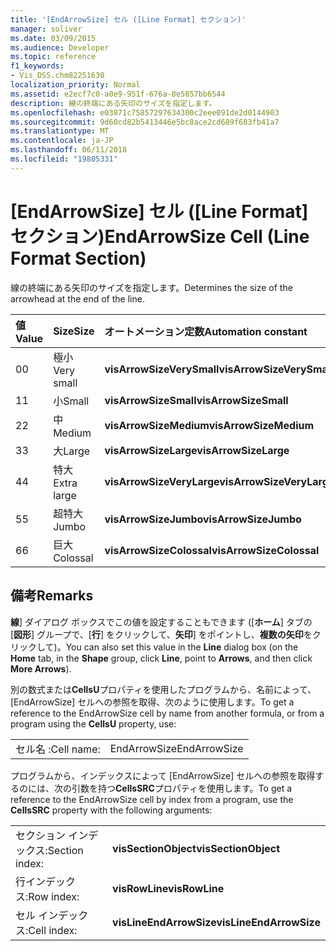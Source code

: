 ```yaml
---
title: '[EndArrowSize] セル ([Line Format] セクション)'
manager: soliver
ms.date: 03/09/2015
ms.audience: Developer
ms.topic: reference
f1_keywords:
- Vis_DSS.chm82251630
localization_priority: Normal
ms.assetid: e2ecf7c0-a0e9-951f-676a-8e5857bb6544
description: 線の終端にある矢印のサイズを指定します。
ms.openlocfilehash: e03871c75857297634300c2eee091de2d0144903
ms.sourcegitcommit: 9d60cd82b5413446e5bc8ace2cd689f683fb41a7
ms.translationtype: MT
ms.contentlocale: ja-JP
ms.lasthandoff: 06/11/2018
ms.locfileid: "19805331"
---
```

# <a name="endarrowsize-cell-line-format-section"></a><span data-ttu-id="92c5a-103">[EndArrowSize] セル ([Line Format] セクション)</span><span class="sxs-lookup"><span data-stu-id="92c5a-103">EndArrowSize Cell (Line Format Section)</span></span>

<span data-ttu-id="92c5a-104">線の終端にある矢印のサイズを指定します。</span><span class="sxs-lookup"><span data-stu-id="92c5a-104">Determines the size of the arrowhead at the end of the line.</span></span>
  
|<span data-ttu-id="92c5a-105">**値**</span><span class="sxs-lookup"><span data-stu-id="92c5a-105">**Value**</span></span>|<span data-ttu-id="92c5a-106">**Size**</span><span class="sxs-lookup"><span data-stu-id="92c5a-106">**Size**</span></span>|<span data-ttu-id="92c5a-107">**オートメーション定数**</span><span class="sxs-lookup"><span data-stu-id="92c5a-107">**Automation constant**</span></span>|
|:-----|:-----|:-----|
|<span data-ttu-id="92c5a-108">0</span><span class="sxs-lookup"><span data-stu-id="92c5a-108">0</span></span>  <br/> |<span data-ttu-id="92c5a-109">極小</span><span class="sxs-lookup"><span data-stu-id="92c5a-109">Very small</span></span>  <br/> |<span data-ttu-id="92c5a-110">**visArrowSizeVerySmall**</span><span class="sxs-lookup"><span data-stu-id="92c5a-110">**visArrowSizeVerySmall**</span></span> <br/> |
|<span data-ttu-id="92c5a-111">1</span><span class="sxs-lookup"><span data-stu-id="92c5a-111">1</span></span>  <br/> |<span data-ttu-id="92c5a-112">小</span><span class="sxs-lookup"><span data-stu-id="92c5a-112">Small</span></span>  <br/> |<span data-ttu-id="92c5a-113">**visArrowSizeSmall**</span><span class="sxs-lookup"><span data-stu-id="92c5a-113">**visArrowSizeSmall**</span></span> <br/> |
|<span data-ttu-id="92c5a-114">2</span><span class="sxs-lookup"><span data-stu-id="92c5a-114">2</span></span>  <br/> |<span data-ttu-id="92c5a-115">中</span><span class="sxs-lookup"><span data-stu-id="92c5a-115">Medium</span></span>  <br/> |<span data-ttu-id="92c5a-116">**visArrowSizeMedium**</span><span class="sxs-lookup"><span data-stu-id="92c5a-116">**visArrowSizeMedium**</span></span> <br/> |
|<span data-ttu-id="92c5a-117">3</span><span class="sxs-lookup"><span data-stu-id="92c5a-117">3</span></span>  <br/> |<span data-ttu-id="92c5a-118">大</span><span class="sxs-lookup"><span data-stu-id="92c5a-118">Large</span></span>  <br/> |<span data-ttu-id="92c5a-119">**visArrowSizeLarge**</span><span class="sxs-lookup"><span data-stu-id="92c5a-119">**visArrowSizeLarge**</span></span> <br/> |
|<span data-ttu-id="92c5a-120">4</span><span class="sxs-lookup"><span data-stu-id="92c5a-120">4</span></span>  <br/> |<span data-ttu-id="92c5a-121">特大</span><span class="sxs-lookup"><span data-stu-id="92c5a-121">Extra large</span></span>  <br/> |<span data-ttu-id="92c5a-122">**visArrowSizeVeryLarge**</span><span class="sxs-lookup"><span data-stu-id="92c5a-122">**visArrowSizeVeryLarge**</span></span> <br/> |
|<span data-ttu-id="92c5a-123">5</span><span class="sxs-lookup"><span data-stu-id="92c5a-123">5</span></span>  <br/> |<span data-ttu-id="92c5a-124">超特大</span><span class="sxs-lookup"><span data-stu-id="92c5a-124">Jumbo</span></span>  <br/> |<span data-ttu-id="92c5a-125">**visArrowSizeJumbo**</span><span class="sxs-lookup"><span data-stu-id="92c5a-125">**visArrowSizeJumbo**</span></span> <br/> |
|<span data-ttu-id="92c5a-126">6</span><span class="sxs-lookup"><span data-stu-id="92c5a-126">6</span></span>  <br/> |<span data-ttu-id="92c5a-127">巨大</span><span class="sxs-lookup"><span data-stu-id="92c5a-127">Colossal</span></span>  <br/> |<span data-ttu-id="92c5a-128">**visArrowSizeColossal**</span><span class="sxs-lookup"><span data-stu-id="92c5a-128">**visArrowSizeColossal**</span></span> <br/> |
   
## <a name="remarks"></a><span data-ttu-id="92c5a-129">備考</span><span class="sxs-lookup"><span data-stu-id="92c5a-129">Remarks</span></span>

<span data-ttu-id="92c5a-130">**線**] ダイアログ ボックスでこの値を設定することもできます ([**ホーム**] タブの [**図形**] グループで、[**行**] をクリックして、**矢印**] をポイントし、**複数の矢印**をクリックして)。</span><span class="sxs-lookup"><span data-stu-id="92c5a-130">You can also set this value in the **Line** dialog box (on the **Home** tab, in the **Shape** group, click **Line**, point to **Arrows**, and then click **More Arrows**).</span></span>
  
<span data-ttu-id="92c5a-131">別の数式または**CellsU**プロパティを使用したプログラムから、名前によって、[EndArrowSize] セルへの参照を取得、次のように使用します。</span><span class="sxs-lookup"><span data-stu-id="92c5a-131">To get a reference to the EndArrowSize cell by name from another formula, or from a program using the **CellsU** property, use:</span></span> 
  
|||
|:-----|:-----|
|<span data-ttu-id="92c5a-132">セル名 :</span><span class="sxs-lookup"><span data-stu-id="92c5a-132">Cell name:</span></span>  <br/> |<span data-ttu-id="92c5a-133">EndArrowSize</span><span class="sxs-lookup"><span data-stu-id="92c5a-133">EndArrowSize</span></span>  <br/> |
   
<span data-ttu-id="92c5a-134">プログラムから、インデックスによって [EndArrowSize] セルへの参照を取得するのには、次の引数を持つ**CellsSRC**プロパティを使用します。</span><span class="sxs-lookup"><span data-stu-id="92c5a-134">To get a reference to the EndArrowSize cell by index from a program, use the **CellsSRC** property with the following arguments:</span></span> 
  
|||
|:-----|:-----|
|<span data-ttu-id="92c5a-135">セクション インデックス:</span><span class="sxs-lookup"><span data-stu-id="92c5a-135">Section index:</span></span>  <br/> |<span data-ttu-id="92c5a-136">**visSectionObject**</span><span class="sxs-lookup"><span data-stu-id="92c5a-136">**visSectionObject**</span></span> <br/> |
|<span data-ttu-id="92c5a-137">行インデックス:</span><span class="sxs-lookup"><span data-stu-id="92c5a-137">Row index:</span></span>  <br/> |<span data-ttu-id="92c5a-138">**visRowLine**</span><span class="sxs-lookup"><span data-stu-id="92c5a-138">**visRowLine**</span></span> <br/> |
|<span data-ttu-id="92c5a-139">セル インデックス:</span><span class="sxs-lookup"><span data-stu-id="92c5a-139">Cell index:</span></span>  <br/> |<span data-ttu-id="92c5a-140">**visLineEndArrowSize**</span><span class="sxs-lookup"><span data-stu-id="92c5a-140">**visLineEndArrowSize**</span></span> <br/> |
   

